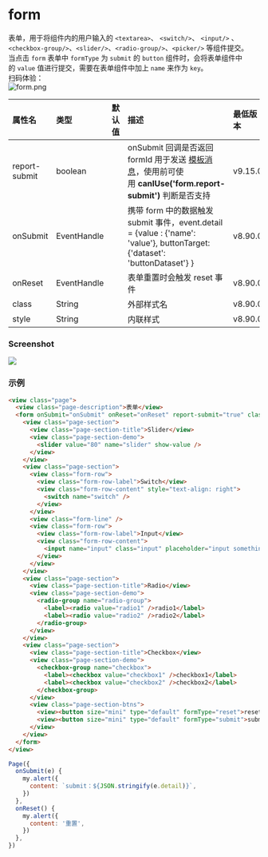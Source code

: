 # form

表单，用于将组件内的用户输入的 `<textarea>`、 `<switch/>`、 `<input/>` 、`<checkbox-group/>`、`<slider/>`、`<radio-group/>`、`<picker/>` 等组件提交。<br />当点击 `form` 表单中 `formType` 为 `submit` 的 `button` 组件时，会将表单组件中的 `value` 值进行提交，需要在表单组件中加上 `name` 来作为 `key`。<br />扫码体验：<br />![form.png](https://cache.amap.com/ecology/tool/miniapp/1563519863487.png)

| 属性名 | 类型 | 默认值 | 描述 | 最低版本 |
| :--- | :--- | :--- | :--- | :--- |
| report-submit | boolean |  | onSubmit 回调是否返回 formId 用于发送 [模板消息](https://docs.alipay.com/mini/introduce/message)，使用前可使用 **canIUse('form.report-submit')** 判断是否支持 | v9.15.0 |
| onSubmit | EventHandle |  | 携带 form 中的数据触发 submit 事件，event.detail = {value : {'name': 'value'}, buttonTarget: {'dataset': 'buttonDataset'} } | v8.90.0 |
| onReset | EventHandle |  | 表单重置时会触发 reset 事件 | v8.90.0 |
| class | String |  | 外部样式名 | v8.90.0 |
| style | String |  | 内联样式 | v8.90.0 |

### Screenshot

![](https://zos.alipayobjects.com/rmsportal/HfKjtUFGsmHraGvFnsCo.png#align=left&display=inline&height=575&originHeight=1144&originWidth=750&status=done&width=377)

### 示例

```html
<view class="page">
  <view class="page-description">表单</view>
  <form onSubmit="onSubmit" onReset="onReset" report-submit="true" class="form" style="marginTop: 10px;">
    <view class="page-section">
      <view class="page-section-title">Slider</view>
      <view class="page-section-demo">
        <slider value="80" name="slider" show-value />
      </view>
    </view>
    <view class="page-section">
      <view class="form-row">
        <view class="form-row-label">Switch</view>
        <view class="form-row-content" style="text-align: right">
          <switch name="switch" />
        </view>
      </view>
      <view class="form-line" />
      <view class="form-row">
        <view class="form-row-label">Input</view>
        <view class="form-row-content">
          <input name="input" class="input" placeholder="input something" />
        </view>
      </view>
    </view>
    <view class="page-section">
      <view class="page-section-title">Radio</view>
      <view class="page-section-demo">
        <radio-group name="radio-group">
          <label><radio value="radio1" />radio1</label>
          <label><radio value="radio2" />radio2</label>
        </radio-group>
      </view>
    </view>
    <view class="page-section">
      <view class="page-section-title">Checkbox</view>
      <view class="page-section-demo">
        <checkbox-group name="checkbox">
          <label><checkbox value="checkbox1" />checkbox1</label>
          <label><checkbox value="checkbox2" />checkbox2</label>
        </checkbox-group>
      </view>
      <view class="page-section-btns">
        <view><button size="mini" type="default" formType="reset">reset</button></view>
        <view><button size="mini" type="default" formType="submit">submit</button></view>
      </view>
    </view>
  </form>
</view>
```

```javascript
Page({
  onSubmit(e) {
    my.alert({
      content: `submit：${JSON.stringify(e.detail)}`,
    })
  },
  onReset() {
    my.alert({
      content: '重置',
    })
  },
})
```

